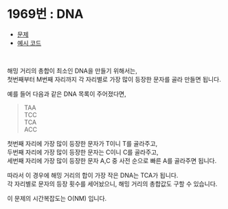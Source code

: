 # 1969번 : DNA
* [문제](https://www.acmicpc.net/problem/1969)
* [예시 코드](https://github.com/njw1204/LA-solutions/blob/master/(BOJ%201969)%20DNA/1969.py)
<br>

해밍 거리의 총합이 최소인 DNA을 만들기 위해서는,  
첫번째부터 M번째 자리까지 각 자리별로 가장 많이 등장한 문자를 골라 만들면 됩니다.

예를 들어 다음과 같은 DNA 목록이 주어졌다면,  
> TAA  
  TCC  
  TCA  
  ACC

첫번째 자리에 가장 많이 등장한 문자가 T이니 T를 골라주고,  
두번째 자리에 가장 많이 등장한 문자는 C이니 C를 골라주고,  
세번째 자리에 가장 많이 등장한 문자 A,C 중 사전 순으로 빠른 A를 골라주면 됩니다.  

따라서 이 경우에 해밍 거리의 합이 가장 작은 DNA는 TCA가 됩니다.  
각 자리별로 문자의 등장 횟수를 세어놨으니, 해밍 거리의 총합값도 구할 수 있습니다.

이 문제의 시간복잡도는 O(NM) 입니다.
